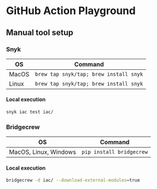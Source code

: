 # GitHub Action Playground

## Manual tool setup

### Snyk

| OS    | Command                                |
| ----- | -------------------------------------- |
| MacOS | `brew tap snyk/tap; brew install snyk` |
| Linux | `brew tap snyk/tap; brew install snyk` |

#### Local execution

```bash
snyk iac test iac/
```

### Bridgecrew

| OS                    | Command                  |
| --------------------- | ------------------------ |
| MacOS, Linux, Windows | `pip install bridgecrew` |

#### Local execution

```bash
bridgecrew -d iac/ --download-external-modules=true
```